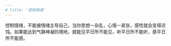 ```yaml
---
# title: '控制情绪'
---
```

 
控制情绪，不能被情绪主导自己，当你思想一杂乱，心情一紧张，感性就会变得迟饨。如果能达到气静神凝的境地，就能见平日所不能见，听平日所不能听，感平日所不能感。